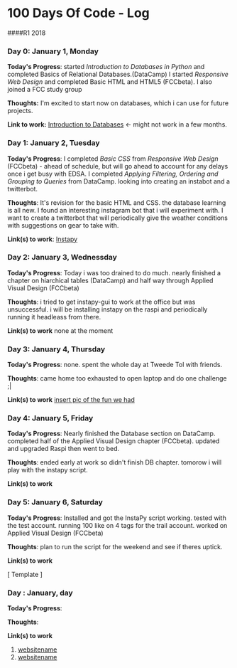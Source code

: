 # 100 Days Of Code - Log

####R1 2018
### Day 0: January 1, Monday

**Today's Progress**: started *Introduction to Databases in Python* and completed Basics of Relational Databases.(DataCamp)
I started *Responsive Web Design* and completed Basic HTML and HTML5 (FCCbeta). I also joined a FCC study group

**Thoughts:** I'm excited to start now on databases, which i can use for future projects.

**Link to work:** [Introduction to Databases](https://campus.datacamp.com/courses/introduction-to-relational-databases-in-python/basics-of-relational-databases?ex=1) <- might not work in a few months.


### Day 1: January 2, Tuesday

**Today's Progress**: I completed *Basic CSS* from *Responsive Web Design* (FCCbeta) - ahead of schedule, but will go ahead to account for any delays once i get busy with EDSA. I completed *Applying Filtering, Ordering and Grouping to Queries* from DataCamp. looking into creating an instabot and a twitterbot.

**Thoughts**: It's revision for the basic HTML and CSS. the database learning is all new. I found an interesting instagram bot that i will experiment with. I want to create a twitterbot that will periodically give the weather conditions with suggestions on gear to take with. 

**Link(s) to work**: [Instapy](https://github.com/timgrossmann/InstaPy)


### Day 2: January 3, Wednessday

**Today's Progress**: Today i was too drained to do much. nearly finished a chapter on hiarchical tables (DataCamp) and half way through Applied Visual Design (FCCbeta)

**Thoughts**: i tried to get instapy-gui to work at the office but was unsuccessful. i will be installing instapy on the raspi and periodically running it headleass from there.

**Link(s) to work**
none at the moment


### Day 3: January 4, Thursday

**Today's Progress**: none. spent the whole day at Tweede Tol with friends.

**Thoughts**: came home too exhausted to open laptop and do one challenge ;|

**Link(s) to work**
[insert pic of the fun we had](#)


### Day 4: January 5, Friday

**Today's Progress**: Nearly finished the Database section on DataCamp. completed half of the Applied Visual Design chapter (FCCbeta). updated and upgraded Raspi then went to bed.

**Thoughts**: ended early at work so didn't finish DB chapter. tomorow i will play with the instapy script.

**Link(s) to work**


### Day 5: January 6, Saturday

**Today's Progress**: Installed and got the InstaPy script working. tested with the test account. running 100 like on 4 tags for the trail account. worked on Applied Visual Design (FCCbeta)

**Thoughts**: plan to run the script for the weekend and see if theres uptick.

**Link(s) to work**


[ Template ]
### Day : January, day

**Today's Progress**: 

**Thoughts**: 

**Link(s) to work**
1. [ websitename ](https://www.adress)
2. [ websitename ](https://www.adress)

